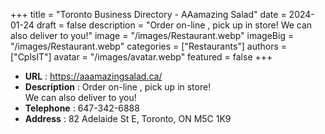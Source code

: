 +++
title = "Toronto Business Directory - AAamazing Salad"
date = 2024-01-24
draft = false
description = "Order on-line , pick up in store!  We can also deliver to you!"
image = "/images/Restaurant.webp"
imageBig = "/images/Restaurant.webp"
categories = ["Restaurants"]
authors = ["CplsIT"]
avatar = "/images/avatar.webp"
featured = false
+++


* **URL** :  https://aaamazingsalad.ca/
* **Description** : Order on-line , pick up in store!  
We can also deliver to you!
* **Telephone** : 647-342-6888
* **Address** : 82 Adelaide St E, Toronto, ON M5C 1K9